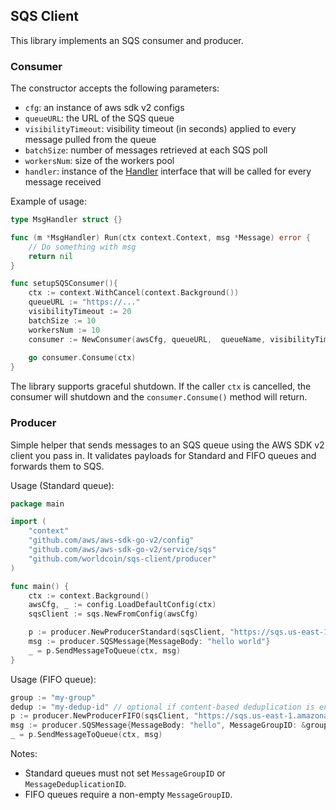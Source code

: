 ## SQS Client

This library implements an SQS consumer and producer.


### Consumer
The constructor accepts the following parameters:
* `cfg`: an instance of aws sdk v2 configs
* `queueURL`: the URL of the SQS queue
* `visibilityTimeout`: visibility timeout (in seconds) applied to every message pulled from the queue
* `batchSize`: number of messages retrieved at each SQS poll
* `workersNum`: size of the workers pool
* `handler`: instance of the [Handler](./pkg/handler.go) interface that will be called for every message received

Example of usage:
```go
type MsgHandler struct {}

func (m *MsgHandler) Run(ctx context.Context, msg *Message) error {
    // Do something with msg
    return nil
}

func setupSQSConsumer(){
    ctx := context.WithCancel(context.Background())
    queueURL := "https://..."
    visibilityTimeout := 20
    batchSize := 10
    workersNum := 10
    consumer := NewConsumer(awsCfg, queueURL,  queueName, visibilityTimeout, batchSize, workersNum, MsgHandler{})
    
    go consumer.Consume(ctx)
}
```

The library supports graceful shutdown. If the caller `ctx` is cancelled, the consumer will shutdown and the 
`consumer.Consume()` method will return.

### Producer
Simple helper that sends messages to an SQS queue using the AWS SDK v2 client you pass in. It validates payloads for Standard and FIFO queues and forwards them to SQS.

Usage (Standard queue):
```go
package main

import (
    "context"
    "github.com/aws/aws-sdk-go-v2/config"
    "github.com/aws/aws-sdk-go-v2/service/sqs"
    "github.com/worldcoin/sqs-client/producer"
)

func main() {
    ctx := context.Background()
    awsCfg, _ := config.LoadDefaultConfig(ctx)
    sqsClient := sqs.NewFromConfig(awsCfg)

    p := producer.NewProducerStandard(sqsClient, "https://sqs.us-east-1.amazonaws.com/123456789012/standard-queue")
    msg := producer.SQSMessage{MessageBody: "hello world"}
    _ = p.SendMessageToQueue(ctx, msg)
}
```

Usage (FIFO queue):
```go
group := "my-group"
dedup := "my-dedup-id" // optional if content-based deduplication is enabled on the queue
p := producer.NewProducerFIFO(sqsClient, "https://sqs.us-east-1.amazonaws.com/123456789012/my-queue.fifo")
msg := producer.SQSMessage{MessageBody: "hello", MessageGroupID: &group, MessageDeduplicationID: &dedup}
_ = p.SendMessageToQueue(ctx, msg)
```

Notes:
- Standard queues must not set `MessageGroupID` or `MessageDeduplicationID`.
- FIFO queues require a non-empty `MessageGroupID`.
